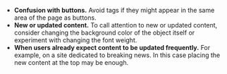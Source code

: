 - **Confusion with buttons.** Avoid tags if they might appear in the same area of the page as buttons.
- **New or updated content.** To call attention to new or updated content, consider changing the background color of the object itself or experiment with changing the font weight.
- **When users already expect content to be updated frequently.** For example, on a site dedicated to breaking news. In this case placing the new content at the top may be enough.